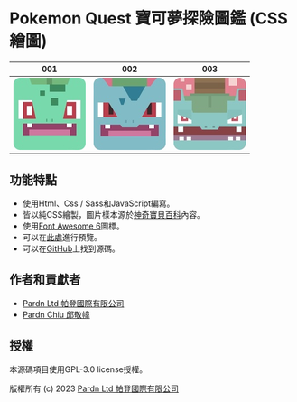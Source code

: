 # Pokemon Quest 寶可夢探險圖鑑 (CSS繪圖)

<!-- ![Pokemon Quest 寶可夢探險圖鑑 (CSS繪圖)](./image/preview.jpg) -->

| 001 | 002 | 003 |
| - | - | - |
| ![](./image/no001.jpg) | ![](./image/no002.jpg) | ![](./image/no003.jpg) |

## 功能特點

- 使用Html、Css / Sass和JavaScript編寫。
- 皆以純CSS繪製，圖片樣本源於[神奇寶貝百科](https://wiki.52poke.com/zh-hant/宝可梦列表（探险寻宝）)內容。
- 使用[Font Awesome 6](https://fontawesome.com/v6/search)圖標。
- 可以在[此處](https://pardnchiu.github.io/website-template-26)進行預覽。
- 可以在[GitHub](https://github.com/pardnchiu/website-template-26)上找到源碼。

## 作者和貢獻者

- [Pardn Ltd 帕登國際有限公司](https://linkedin.com/company/pardnltd)
- [Pardn Chiu 邱敬幃](https://linkedin.com/in/pardnchiu)

## 授權

本源碼項目使用GPL-3.0 license授權。

版權所有 (c) 2023 [Pardn Ltd 帕登國際有限公司](https://www.linkedin.com/company/pardnltd)